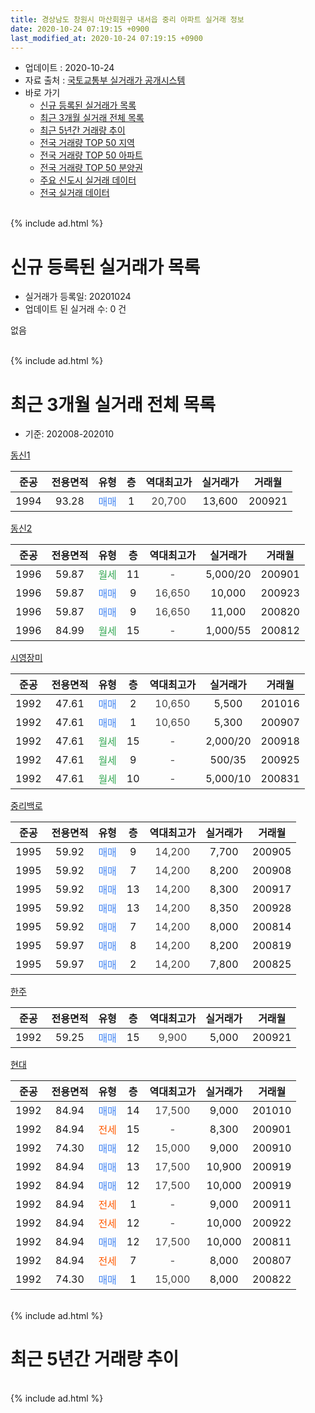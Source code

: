 ```yaml
---
title: 경상남도 창원시 마산회원구 내서읍 중리 아파트 실거래 정보
date: 2020-10-24 07:19:15 +0900
last_modified_at: 2020-10-24 07:19:15 +0900
---
```


* 업데이트 : 2020-10-24
* 자료 출처 : [국토교통부 실거래가 공개시스템](http://rt.molit.go.kr)
* 바로 가기
    * [신규 등록된 실거래가 목록](#신규-등록된-실거래가-목록)
    * [최근 3개월 실거래 전체 목록](#최근-3개월-실거래-전체-목록)
    * [최근 5년간 거래량 추이](#최근-5년간-거래량-추이)
    * [전국 거래량 TOP 50 지역](https://inasie.github.io/apt-trade-info/최근-3개월-전국에서-가장-거래가-많이-발생한-지역)
    * [전국 거래량 TOP 50 아파트](https://inasie.github.io/apt-trade-info/최근-3개월-전국에서-가장-거래가-많이-발생한-아파트)
    * [전국 거래량 TOP 50 분양권](https://inasie.github.io/apt-trade-info/최근-3개월-전국에서-가장-거래가-많이-발생한-분양권)
    * [주요 신도시 실거래 데이터](https://inasie.github.io/apt-trade-info/주요-신도시)
    * [전국 실거래 데이터](https://inasie.github.io/apt-trade-info/전국)
<br>
{% include ad.html %}
<br>

# 신규 등록된 실거래가 목록
* 실거래가 등록일: 20201024
* 업데이트 된 실거래 수: 0 건

없음

<br>
{% include ad.html %}
<br>

# 최근 3개월 실거래 전체 목록
* 기준: 202008-202010


[동신1](https://search.naver.com/search.naver?query=%EA%B2%BD%EC%83%81%EB%82%A8%EB%8F%84+%EC%B0%BD%EC%9B%90%EC%8B%9C+%EB%A7%88%EC%82%B0%ED%9A%8C%EC%9B%90%EA%B5%AC+%EB%82%B4%EC%84%9C%EC%9D%8D+%EC%A4%91%EB%A6%AC+%EB%8F%99%EC%8B%A01)

|준공|전용면적|유형|층|역대최고가|실거래가|거래월|
|:---:|:---:|:---:|:---:|:---:|:---:|:---:|
|1994|93.28|<span style="color:#4285f3">매매</span>|1|<span style="color:#444444">20,700</span>|13,600|200921|

[동신2](https://search.naver.com/search.naver?query=%EA%B2%BD%EC%83%81%EB%82%A8%EB%8F%84+%EC%B0%BD%EC%9B%90%EC%8B%9C+%EB%A7%88%EC%82%B0%ED%9A%8C%EC%9B%90%EA%B5%AC+%EB%82%B4%EC%84%9C%EC%9D%8D+%EC%A4%91%EB%A6%AC+%EB%8F%99%EC%8B%A02)

|준공|전용면적|유형|층|역대최고가|실거래가|거래월|
|:---:|:---:|:---:|:---:|:---:|:---:|:---:|
|1996|59.87|<span style="color:#34a853">월세</span>|11|<span style="color:#444444">-</span>|5,000/20|200901|
|1996|59.87|<span style="color:#4285f3">매매</span>|9|<span style="color:#444444">16,650</span>|10,000|200923|
|1996|59.87|<span style="color:#4285f3">매매</span>|9|<span style="color:#444444">16,650</span>|11,000|200820|
|1996|84.99|<span style="color:#34a853">월세</span>|15|<span style="color:#444444">-</span>|1,000/55|200812|

[시영장미](https://search.naver.com/search.naver?query=%EA%B2%BD%EC%83%81%EB%82%A8%EB%8F%84+%EC%B0%BD%EC%9B%90%EC%8B%9C+%EB%A7%88%EC%82%B0%ED%9A%8C%EC%9B%90%EA%B5%AC+%EB%82%B4%EC%84%9C%EC%9D%8D+%EC%A4%91%EB%A6%AC+%EC%8B%9C%EC%98%81%EC%9E%A5%EB%AF%B8)

|준공|전용면적|유형|층|역대최고가|실거래가|거래월|
|:---:|:---:|:---:|:---:|:---:|:---:|:---:|
|1992|47.61|<span style="color:#4285f3">매매</span>|2|<span style="color:#444444">10,650</span>|5,500|201016|
|1992|47.61|<span style="color:#4285f3">매매</span>|1|<span style="color:#444444">10,650</span>|5,300|200907|
|1992|47.61|<span style="color:#34a853">월세</span>|15|<span style="color:#444444">-</span>|2,000/20|200918|
|1992|47.61|<span style="color:#34a853">월세</span>|9|<span style="color:#444444">-</span>|500/35|200925|
|1992|47.61|<span style="color:#34a853">월세</span>|10|<span style="color:#444444">-</span>|5,000/10|200831|

[중리백로](https://search.naver.com/search.naver?query=%EA%B2%BD%EC%83%81%EB%82%A8%EB%8F%84+%EC%B0%BD%EC%9B%90%EC%8B%9C+%EB%A7%88%EC%82%B0%ED%9A%8C%EC%9B%90%EA%B5%AC+%EB%82%B4%EC%84%9C%EC%9D%8D+%EC%A4%91%EB%A6%AC+%EC%A4%91%EB%A6%AC%EB%B0%B1%EB%A1%9C)

|준공|전용면적|유형|층|역대최고가|실거래가|거래월|
|:---:|:---:|:---:|:---:|:---:|:---:|:---:|
|1995|59.92|<span style="color:#4285f3">매매</span>|9|<span style="color:#444444">14,200</span>|7,700|200905|
|1995|59.92|<span style="color:#4285f3">매매</span>|7|<span style="color:#444444">14,200</span>|8,200|200908|
|1995|59.92|<span style="color:#4285f3">매매</span>|13|<span style="color:#444444">14,200</span>|8,300|200917|
|1995|59.92|<span style="color:#4285f3">매매</span>|13|<span style="color:#444444">14,200</span>|8,350|200928|
|1995|59.92|<span style="color:#4285f3">매매</span>|7|<span style="color:#444444">14,200</span>|8,000|200814|
|1995|59.97|<span style="color:#4285f3">매매</span>|8|<span style="color:#444444">14,200</span>|8,200|200819|
|1995|59.97|<span style="color:#4285f3">매매</span>|2|<span style="color:#444444">14,200</span>|7,800|200825|

[한주](https://search.naver.com/search.naver?query=%EA%B2%BD%EC%83%81%EB%82%A8%EB%8F%84+%EC%B0%BD%EC%9B%90%EC%8B%9C+%EB%A7%88%EC%82%B0%ED%9A%8C%EC%9B%90%EA%B5%AC+%EB%82%B4%EC%84%9C%EC%9D%8D+%EC%A4%91%EB%A6%AC+%ED%95%9C%EC%A3%BC)

|준공|전용면적|유형|층|역대최고가|실거래가|거래월|
|:---:|:---:|:---:|:---:|:---:|:---:|:---:|
|1992|59.25|<span style="color:#4285f3">매매</span>|15|<span style="color:#444444">9,900</span>|5,000|200921|

[현대](https://search.naver.com/search.naver?query=%EA%B2%BD%EC%83%81%EB%82%A8%EB%8F%84+%EC%B0%BD%EC%9B%90%EC%8B%9C+%EB%A7%88%EC%82%B0%ED%9A%8C%EC%9B%90%EA%B5%AC+%EB%82%B4%EC%84%9C%EC%9D%8D+%EC%A4%91%EB%A6%AC+%ED%98%84%EB%8C%80)

|준공|전용면적|유형|층|역대최고가|실거래가|거래월|
|:---:|:---:|:---:|:---:|:---:|:---:|:---:|
|1992|84.94|<span style="color:#4285f3">매매</span>|14|<span style="color:#444444">17,500</span>|9,000|201010|
|1992|84.94|<span style="color:#ff5a00">전세</span>|15|<span style="color:#444444">-</span>|8,300|200901|
|1992|74.30|<span style="color:#4285f3">매매</span>|12|<span style="color:#444444">15,000</span>|9,000|200910|
|1992|84.94|<span style="color:#4285f3">매매</span>|13|<span style="color:#444444">17,500</span>|10,900|200919|
|1992|84.94|<span style="color:#4285f3">매매</span>|12|<span style="color:#444444">17,500</span>|10,000|200919|
|1992|84.94|<span style="color:#ff5a00">전세</span>|1|<span style="color:#444444">-</span>|9,000|200911|
|1992|84.94|<span style="color:#ff5a00">전세</span>|12|<span style="color:#444444">-</span>|10,000|200922|
|1992|84.94|<span style="color:#4285f3">매매</span>|12|<span style="color:#444444">17,500</span>|10,000|200811|
|1992|84.94|<span style="color:#ff5a00">전세</span>|7|<span style="color:#444444">-</span>|8,000|200807|
|1992|74.30|<span style="color:#4285f3">매매</span>|1|<span style="color:#444444">15,000</span>|8,000|200822|


<br>
{% include ad.html %}
<br>

# 최근 5년간 거래량 추이


<div style="width:100%;">
    <canvas id="deal_progress" height="200"></canvas>
</div>

<script>
new Chart(document.getElementById("deal_progress"), {
    type: 'line',
    data: {
        labels: ['201510','201511','201512','201601','201602','201603','201604','201605','201606','201607','201608','201609','201610','201611','201612','201701','201702','201703','201704','201705','201706','201707','201708','201709','201710','201711','201712','201801','201802','201803','201804','201805','201806','201807','201808','201809','201810','201811','201812','201901','201902','201903','201904','201905','201906','201907','201908','201909','201910','201911','201912','202001','202002','202003','202004','202005','202006','202007','202008','202009','202010'],
        datasets: [{
            label: '매매',
            pointRadius: 1,
            data: [11, 18, 12, 20, 9, 10, 5, 13, 6, 9, 19, 9, 19, 9, 13, 6, 10, 9, 6, 6, 9, 5, 5, 8, 7, 5, 6, 9, 5, 5, 4, 6, 5, 7, 6, 8, 3, 2, 0, 6, 5, 6, 2, 3, 3, 6, 7, 9, 9, 15, 9, 7, 11, 6, 9, 7, 7, 10, 6, 11, 2],
            borderColor: "rgba(255, 201, 14, 1)",
            backgroundColor: "rgba(255, 201, 14, 0.5)",
            fill: false,
            lineTension: 0
        },{
            label: '전월세',
            pointRadius: 1,
            data: [7, 4, 6, 6, 5, 7, 3, 5, 5, 8, 7, 2, 9, 7, 6, 2, 8, 6, 8, 2, 5, 9, 2, 5, 9, 4, 5, 5, 3, 10, 8, 4, 6, 4, 1, 5, 9, 4, 5, 7, 3, 6, 4, 4, 4, 5, 4, 6, 4, 7, 8, 5, 8, 9, 9, 7, 8, 12, 3, 6, 0],
            borderColor: "rgba(0, 141, 185, 1)",
            backgroundColor: "rgba(0, 141, 185, 0.5)",
            fill: false,
            lineTension: 0
        }
        ]
    },
    options: {
        responsive: true,
        title: {
            display: false
        },
        tooltips: {
            mode: 'index',
            intersect: false
        },
        hover: {
            mode: 'nearest',
            intersect: true
        },
        scales: {
            xAxes: [{
                display: true,
                scaleLabel: {
                    display: true,
                    labelString: '년/월'
                }
            }],
            yAxes: [{
                display: true,
                ticks: {
                    suggestedMin: 0,
                },
                scaleLabel: {
                    display: true,
                    labelString: '실거래 수'
                }
            }]
        }
    }
});

</script>


<br>
{% include ad.html %}
<br>

